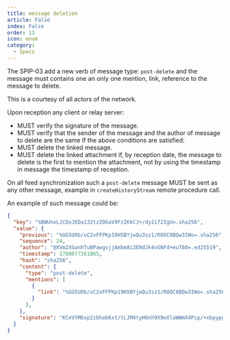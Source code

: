 ```yaml
---
title: message deletion
article: False
index: False
order: 13
icon: enum
category:
  - Specs
---
```



The SPIP-03 add a new verb of message type: `post-delete` and the message must contains one an only one mention, link, reference to the message to delete.

This is a courtesy of all actors of the network.

Upon reception any client or relay server:

- MUST verify the signature of the message.
- MUST verify that the sender of the message and the author of message to delete are the same
If the above conditions are satisfied:
- MUST delete the linked message.
- MUST delete the linked attachment if, by reception date, the message to delete is the first to mention the attachment, not by using the timestamp in message the timestamp of reception.

On all feed synchronization such a `post-delete` message MUST be sent as any other message, example in `createHistoryStream` remote procedure call.


An example of such message could be:
```json
{
  "key": "%BWUnxLJCQvJEDa132tzZOGaV9FzIKkCJ+/dy2i72IgU=.sha256",
  "value": {
    "previous": "%GG5U0b/uC2xFFPKp19H5BYjwQu3sz1/ROOC8BQw3IWo=.sha256",
    "sequence": 24,
    "author": "@XVm2XGanhTuBPawgvjjAmbmAi3ENdJk4vGNFd+euT80=.ed25519",
    "timestamp": 1708077261865,
    "hash": "sha256",
    "content": {
      "type": "post-delete",
      "mentions": [
        {
          "link": "%GG5U0b/uC2xFFPKp19H5BYjwQu3sz1/ROOC8BQw3IWo=.sha256"
        }
      ],
    },
    "signature": "KCeVYM6vp2zbhob6xt/tLJM4tyH6nh9X9wVlaWWmX4Pcp/+xbpypgHhERAUlTGEaxbfDXDV9hHuMPtb2qRMwAw==.sig.ed25519"
  }
}

```